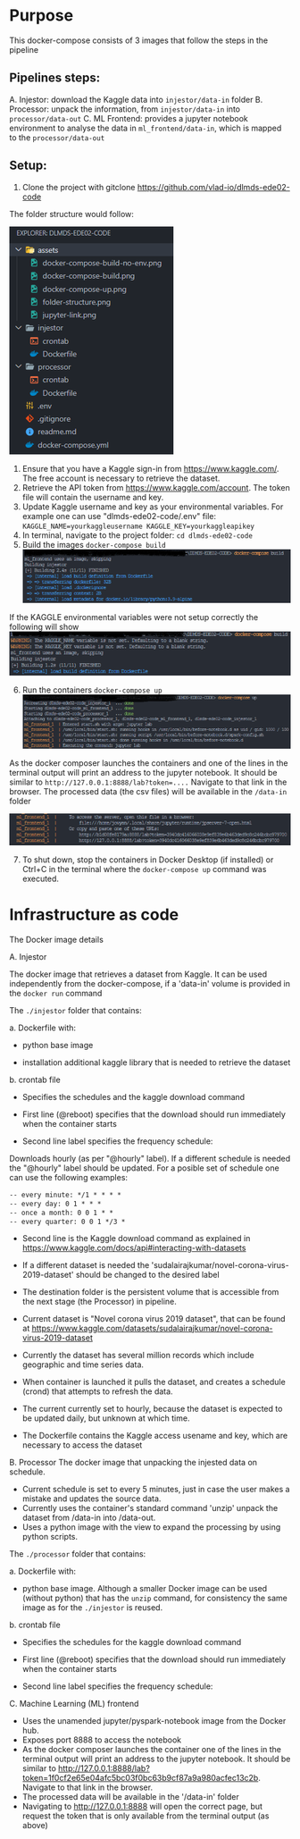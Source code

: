 # Purpose

This docker-compose consists of 3 images that follow the steps in the pipeline

## Pipelines steps:

A. Injestor: download the Kaggle data into `injestor/data-in` folder
B. Processor: unpack the information, from `injestor/data-in` into `processor/data-out` 
C. ML Frontend: provides a jupyter notebook environment to analyse the data in `ml_frontend/data-in`, which is mapped to the `processor/data-out`

## Setup:

1. Clone the project with gitclone https://github.com/vlad-io/dlmds-ede02-code

The folder structure would follow:

![project folder structure](/assets/folder-structure.png)

1. Ensure that you have a Kaggle sign-in from https://www.kaggle.com/. The free account is necessary to retrieve the dataset.
2. Retrieve the API token from https://www.kaggle.com/account. The token file will contain the username and key.
3. Update Kaggle username and key as your environmental variables. For example one can use "dlmds-ede02-code/.env" file:
        `KAGGLE_NAME=yourkaggleusername
        KAGGLE_KEY=yourkaggleapikey`
4. In terminal, navigate to the project folder: 
        `cd dlmds-ede02-code`
5. Build the images
        `docker-compose build`
![docker-compose up expected output](/assets/docker-compose-build.png)

If the KAGGLE environmental variables were not setup correctly the following will show
![docker-compose up expected output](/assets/docker-compose-build-no-env.png)

6. Run the containers
        `docker-compose up`
![docker-compose up expected output](/assets/docker-compose-up.png)

As the docker composer launches the containers and one of the lines in the terminal output will print an address to the jupyter notebook. It should be similar to `http://127.0.0.1:8888/lab?token=....` Navigate to that link in the browser. The processed data (the csv files) will be available in the `/data-in` folder

![jupyter access link example](/assets/jupyter-link.png)

7. To shut down, stop the containers in Docker Desktop (if installed) or Ctrl+C in the terminal where the `docker-compose up` command was executed.

# Infrastructure as code

The Docker image details

A. Injestor

The docker image that retrieves a dataset from Kaggle. It can be used independently from the docker-compose, if a 'data-in' volume is provided in the `docker run` command

The `./injestor` folder that contains:

a. Dockerfile with:

- python base image

- installation additional kaggle library that is needed to retrieve the dataset

b. crontab file 

- Specifies the schedules and the kaggle download command

- First line (@reboot) specifies that the download should run immediately when the container starts

- Second line label specifies the frequency schedule:

Downloads hourly (as per "@hourly" label). If a different schedule is needed the "@hourly" label should be updated. For a posible set of schedule one can use the following examples:

    -- every minute: */1 * * * *
    -- every day: 0 1 * * *
    -- once a month: 0 0 1 * *
    -- every quarter: 0 0 1 */3 *

- Second line is the Kaggle download command as explained in https://www.kaggle.com/docs/api#interacting-with-datasets

- If a different dataset is needed the 'sudalairajkumar/novel-corona-virus-2019-dataset' should be changed to the desired label
- The destination folder is the persistent volume that is accessible from the next stage (the Processor) in pipeline.

- Current dataset is "Novel corona virus 2019 dataset", that can be found at https://www.kaggle.com/datasets/sudalairajkumar/novel-corona-virus-2019-dataset
- Currently the dataset has several million records which include geographic and time series data.
- When container is launched it pulls the dataset, and creates a schedule (crond) that attempts to refresh the data.
- The current currently set to hourly, because the dataset is expected to be updated daily, but unknown at which time.
- The Dockerfile contains the Kaggle access usename and key, which are necessary to access the dataset



B. Processor
The docker image that unpacking the injested data on schedule.
- Current schedule is set to every 5 minutes, just in case the user makes a mistake and updates the source data.
- Currently uses the container's standard command 'unzip' unpack the dataset from /data-in into /data-out.
- Uses a python image with the view to expand the processing by using python scripts.

The `./processor` folder that contains:

a. Dockerfile with:

- python base image. Although a smaller Docker image can be used (without python) that has the `unzip` command, for consistency the same image as for the `./injestor` is reused.

b. crontab file 

- Specifies the schedules for the kaggle download command

- First line (@reboot) specifies that the download should run immediately when the container starts

- Second line label specifies the frequency schedule:

C. Machine Learning (ML) frontend
- Uses the unamended jupyter/pyspark-notebook image from the Docker hub. 
- Exposes port 8888 to access the notebook 
- As the docker composer launches the container one of the lines in the terminal output will print an address to the jupyter notebook. It should be similar to http://127.0.0.1:8888/lab?token=1f0cf2e65e04afc5bc03f0bc63b9cf87a9a980acfec13c2b. Navigate to that link in the browser. 
- The processed data will be available in the '/data-in' folder
- Navigating to http://127.0.0.1:8888 will open the correct page, but request the token that is only available from the terminal output (as above)
